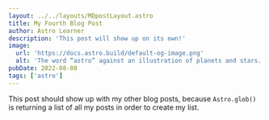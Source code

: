 ```yaml
---
layout: ../../layouts/MDpostLayout.astro
title: My Fourth Blog Post
author: Astro Learner
description: 'This post will show up on its own!'
image:
  url: 'https://docs.astro.build/default-og-image.png'
  alt: 'The word “astro” against an illustration of planets and stars.'
pubDate: 2022-08-08
tags: ['astro']
---
```


This post should show up with my other blog posts, because `Astro.glob()` is returning a list of all my posts in order to create my list.
